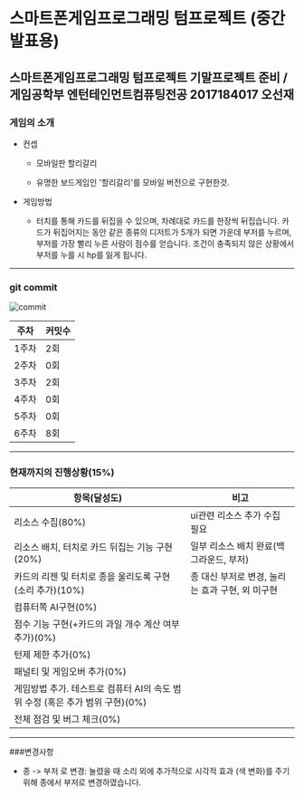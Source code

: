 스마트폰게임프로그래밍  텀프로젝트 (중간발표용)
========================

스마트폰게임프로그래밍 텀프로젝트 기말프로젝트 준비 / 게임공학부 엔턴테인먼트컴퓨팅전공 2017184017 오선재
----------------------------------

### 게임의 소개
* 컨셉   
  * 모바일판 할리갈리     

  * 유명한 보드게임인 '할리갈리'를 모바일 버전으로 구현한것.    


* 게임방법   
  * 터치를 통해 카드를 뒤집을 수 있으며, 차례대로 카드를 한장씩 뒤집습니다. 카드가 뒤집어지는 동안 같은 종류의 디저트가 5개가 되면 가운데 부저를 누르며, 부저를 가장 빨리 누른 사람이 점수를 얻습니다. 조건이 충족되지 않은 상황에서 부저를 누를 시 hp를 잃게 됩니다.



***



### git commit

![commit](https://user-images.githubusercontent.com/34498148/119121180-14026b00-ba68-11eb-8367-17c76c122988.png)


|주차|커밋수|
|------|---|
| 1주차 | 2회 |
| 2주차 | 0회 |
| 3주차 | 2회 |
| 4주차 | 0회 |
| 5주차 | 0회 |
| 6주차 | 8회 |


***


### 현재까지의 진행상황(15%)

|항목(달성도)|비고|
|------|---|
|리소스 수집(80%)|ui관련 리소스 추가 수집 필요|
|리소스 배치, 터치로 카드 뒤집는 기능 구현(20%)|일부 리소스 배치 완료(백그라운드, 부저)|
|카드의 리젠 및 터치로 종을 울리도록 구현(소리 추가)(10%)|종 대신 부저로 변경, 눌리는 효과 구현, 외 미구현|
|컴퓨터쪽 AI구현(0%)||
|점수 기능 구현(+카드의 과일 개수 계산 여부 추가)(0%)||
|턴제 제한 추가(0%)||
|패널티 및 게임오버 추가(0%)||
|게임방법 추가. 테스트로 컴퓨터 AI의 속도 범위 수정 (혹은 추가 범위 구현)(0%)||
|전체 점검 및 버그 체크(0%)||


***


###변경사항

* 종 -> 부저 로 변경: 눌렸을 때 소리 외에 추가적으로 시각적 효과 (색 변화)를 주기 위해 종에서 부저로 변경하였습니다. 
